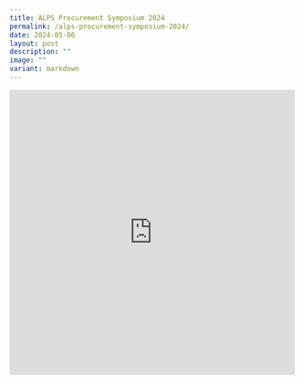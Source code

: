 ```yaml
---
title: ALPS Procurement Symposium 2024
permalink: /alps-procurement-symposium-2024/
date: 2024-05-06
layout: post
description: ""
image: ""
variant: markdown
---
```

<iframe allow="autoplay; clipboard-write; encrypted-media; picture-in-picture; web-share" allowfullscreen="true" frameborder="0" scrolling="no" style="border:none;overflow:hidden" height="500" width="500" src="https://www.facebook.com/plugins/post.php?href=https%3A%2F%2Fwww.facebook.com%2Falpshealthcaresupplychain%2Fposts%2Fpfbid0LajFsdkkzrBgGuW9KWv6TbcW7eduei9M8qdX179rSugeQNubzT5sfraD7cwKV992l&amp;show_text=true&amp;width=500"></iframe>